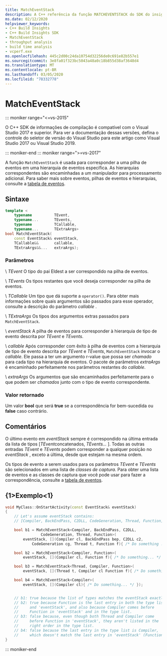 ```yaml
---
title: MatchEventStack
description: A C++ referência da função MATCHEVENTSTACK do SDK do insights do Build.
ms.date: 02/12/2020
helpviewer_keywords:
- C++ Build Insights
- C++ Build Insights SDK
- MatchEventStack
- throughput analysis
- build time analysis
- vcperf.exe
ms.openlocfilehash: 445c2d00c24da10754d32256de0c691e82b557e1
ms.sourcegitcommit: 3e8fa01f323bc5043a48a0c18b855d38af3648d4
ms.translationtype: MT
ms.contentlocale: pt-BR
ms.lasthandoff: 03/05/2020
ms.locfileid: "78332778"
---
```

# <a name="matcheventstack"></a>MatchEventStack

::: moniker range="<=vs-2015"

O C++ SDK de informações de compilação é compatível com o Visual Studio 2017 e superior. Para ver a documentação dessas versões, defina o controle do seletor de versão do Visual Studio para este artigo como Visual Studio 2017 ou Visual Studio 2019.

::: moniker-end
::: moniker range=">=vs-2017"

A função `MatchEventStack` é usada para corresponder a uma pilha de eventos em uma hierarquia de eventos específica. As hierarquias correspondentes são encaminhadas a um manipulador para processamento adicional. Para saber mais sobre eventos, pilhas de eventos e hierarquias, consulte a [tabela de eventos](../event-table.md).

## <a name="syntax"></a>Sintaxe

```cpp
template <
    typename          TEvent,
    typename...       TEvents,
    typename          TCallable,
    typename...       TExtraArgs>
bool MatchEventStack(
    const EventStack& eventStack,
    TCallable&&       callable,
    TExtraArgs&&...   extraArgs);
```

### <a name="parameters"></a>Parâmetros

\ *TEvent*
O tipo do pai Eldest a ser correspondido na pilha de eventos.

\ *TEvents*
Os tipos restantes que você deseja corresponder na pilha de eventos.

\ *TCallable*
Um tipo que dá suporte a `operator()`. Para obter mais informações sobre quais argumentos são passados para esse operador, consulte a descrição do parâmetro *callable* .

\ *TExtraArgs*
Os tipos dos argumentos extras passados para `MatchEventStack`.

\ *eventStack*
A pilha de eventos para corresponder à hierarquia de tipo de evento descrita por *TEvent* e *TEvents*.

\ *callable*
Após corresponder com êxito à pilha de eventos com a hierarquia de tipo de evento descrita por *TEvent* e *TEvents*, `MatchEventStack` invocar o *callable*. Ele passa a ter um argumento r-value que possa ser *chamado* para cada tipo na hierarquia de eventos. O pacote de parâmetros *extraArgs* é encaminhado perfeitamente nos parâmetros restantes do *callable*.

\ *extraArgs*
Os argumentos que são encaminhados perfeitamente para o que podem ser *chamados* junto com o tipo de evento correspondente.

### <a name="return-value"></a>Valor retornado

Um valor **bool** que será **true** se a correspondência for bem-sucedida ou **false** caso contrário.

## <a name="remarks"></a>Comentários

O último evento em *eventStack* sempre é correspondido na última entrada da lista de tipos \[*TEvent*concatenados, *TEvents...* \]. Todas as outras entradas *TEvent* e *TEvents* podem corresponder a qualquer posição no *eventStack* , exceto a última, desde que estejam na mesma ordem.

Os tipos de evento a serem usados para os parâmetros *TEvent* e *TEvents* são selecionados em uma lista de *classes de captura*. Para obter uma lista de eventos e as classes de captura que você pode usar para fazer a correspondência, consulte a [tabela de eventos](../event-table.md).

## <a name="example"></a>{1&gt;Exemplo&lt;1}

```cpp
void MyClass::OnStartActivity(const EventStack& eventStack)
{
    // Let's assume eventStack contains:
    // [Compiler, BackEndPass, C2DLL, CodeGeneration, Thread, Function]

    bool b1 = MatchEventStack<Compiler, BackEndPass, C2DLL,
                CodeGeneration, Thread, Function>(
        eventStack, [](Compiler cl, BackEndPass bep, C2DLL c2,
            CodeGeneration cg, Thread t, Function f){ /* Do something ... */ });

    bool b2 = MatchEventStack<Compiler, Function>(
        eventStack, [](Compiler cl, Function f){ /* Do something... */ });

    bool b3 = MatchEventStack<Thread, Compiler, Function>(
        eventStack, [](Thread t, Compiler cl Function f){ /* Do something... */ });

    bool b4 = MatchEventStack<Compiler>(
        eventStack, [](Compiler cl){ /* Do something... */ });


    // b1: true because the list of types matches the eventStack exactly.
    // b2: true because Function is the last entry in both the type list
    //     and 'eventStack', and also because Compiler comes before
    //     Function in 'eventStack' and in the type list.
    // b3: false because, even though both Thread and Compiler come
    //     before Function in 'eventStack', they aren't listed in the
    //     right order in the type list.
    // b4: false because the last entry in the type list is Compiler,
    //     which doesn't match the last entry in 'eventStack' (Function).
}
```

::: moniker-end
